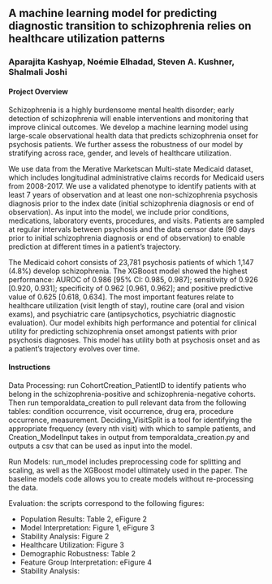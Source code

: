 ## A machine learning model for predicting diagnostic transition to schizophrenia relies on healthcare utilization patterns
### Aparajita Kashyap, Noémie Elhadad, Steven A. Kushner, Shalmali Joshi

#### Project Overview
Schizophrenia is a highly burdensome mental health disorder; early detection of schizophrenia will enable interventions and monitoring that improve clinical outcomes. We develop a machine learning model using large-scale observational health data that predicts schizophrenia onset for psychosis patients. We further assess the robustness of our model by stratifying across race, gender, and levels of healthcare utilization. 

We use data from the Merative Marketscan Multi-state Medicaid dataset, which includes longitudinal administrative claims records for Medicaid users from 2008-2017. We use a validated phenotype to identify patients with at least 7 years of observation and at least one non-schizophrenia psychosis diagnosis prior to the index date (initial schizophrenia diagnosis or end of observation). As input into the model, we include prior conditions, medications, laboratory events, procedures, and visits. Patients are sampled at regular intervals between psychosis and the data censor date (90 days prior to initial schizophrenia diagnosis or end of observation) to enable prediction at different times in a patient’s trajectory. 

The Medicaid cohort consists of 23,781 psychosis patients of which 1,147 (4.8%) develop schizophrenia. The XGBoost model showed the highest performance: AUROC of 0.986 [95% CI: 0.985, 0.987]; sensitivity of 0.926 [0.920, 0.931]; specificity of 0.962 [0.961, 0.962]; and positive predictive value of 0.625 [0.618, 0.634]. The most important features relate to healthcare utilization (visit length of stay), routine care (oral and vision exams), and psychiatric care (antipsychotics, psychiatric diagnostic evaluation). Our model exhibits high performance and potential for clinical utility for predicting schizophrenia onset amongst patients with prior psychosis diagnoses. This model has utility both at psychosis onset and as a patient’s trajectory evolves over time.

#### Instructions
Data Processing: run CohortCreation_PatientID to identify patients who belong in the schizophrenia-positive and schizophrenia-negative cohorts. Then run temporaldata_creation to pull relevant data from the following tables: condition occurrence, visit occurrence, drug era, procedure occurrence, measurement. Deciding_VisitSplit is a tool for identifying the appropriate frequency (every nth visit) with which to sample patients, and Creation_ModelInput takes in output from temporaldata_creation.py and outputs a csv that can be used as input into the model. 

Run Models: run_model includes preprocessing code for splitting and scaling, as well as the XGBoost model ultimately used in the paper. The baseline models code allows you to create models without re-processing the data. 

Evaluation: the scripts correspond to the following figures: 
- Population Results: Table 2, eFigure 2
- Model Interpretation: Figure 1, eFigure 3
- Stability Analysis: Figure 2
- Healthcare Utilization: Figure 3
- Demographic Robustness: Table 2
- Feature Group Interpretation: eFigure 4
- Stability Analysis: 
